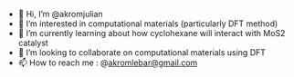 - 👋 Hi, I’m @akromjulian
- 👀 I’m interested in computational materials (particularly DFT method)
- 🌱 I’m currently learning about how cyclohexane will interact with MoS2 catalyst
- 💞️ I’m looking to collaborate on computational materials using DFT
- 📫 How to reach me : @akromlebar@gmail.com

<!---
akromjulian/akromjulian is a ✨ special ✨ repository because its `README.md` (this file) appears on your GitHub profile.
You can click the Preview link to take a look at your changes.
--->
